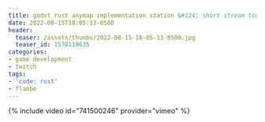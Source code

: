 ```yaml
---
title: godot rust anymap implementation station &#124; short stream today, probably
date: 2022-08-15T18:05:13-0500
header:
  teaser: /assets/thumbs/2022-08-15-18-05-13-0500.jpg
  teaser_id: 1578119635
categories:
- game development
- twitch
tags:
- 'code: rust'
- flambe
---
```

{% include video id="741500246" provider="vimeo" %}
